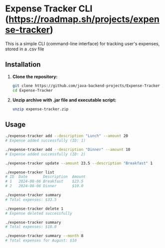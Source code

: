 # Expense Tracker CLI (https://roadmap.sh/projects/expense-tracker)

This is a simple CLI (command-line interface) for tracking user's expenses, stored in a .csv file

## Installation

1. **Clone the repository:**
    ```bash
   git clone https://github.com/java-backend-projects/Expense-Tracker
   cd Expense-Tracker
    ```
2. **Unzip archive with .jar file and executable script:**
    ```bash
   unzip expense-tracker.zip
    ```

## Usage

```bash
./expense-tracker add --description "Lunch" --amount 20
# Expense added successfully (ID: 1)

./expense-tracker add --description "Dinner" --amount 10
# Expense added successfully (ID: 2)

./expense-tracker update --amount 23.5 --description "Breakfast" 1

./expense-tracker list
# ID  Date       Description  Amount
# 1   2024-08-06 Breakfast    $23.5
# 2   2024-08-06 Dinner       $10.0

./expense-tracker summary
# Total expenses: $33.5

./expense-tracker delete 1
# Expense deleted successfully

./expense-tracker summary
# Total expenses: $10.0

./expense-tracker summary --month 8
# Total expenses for August: $10
```